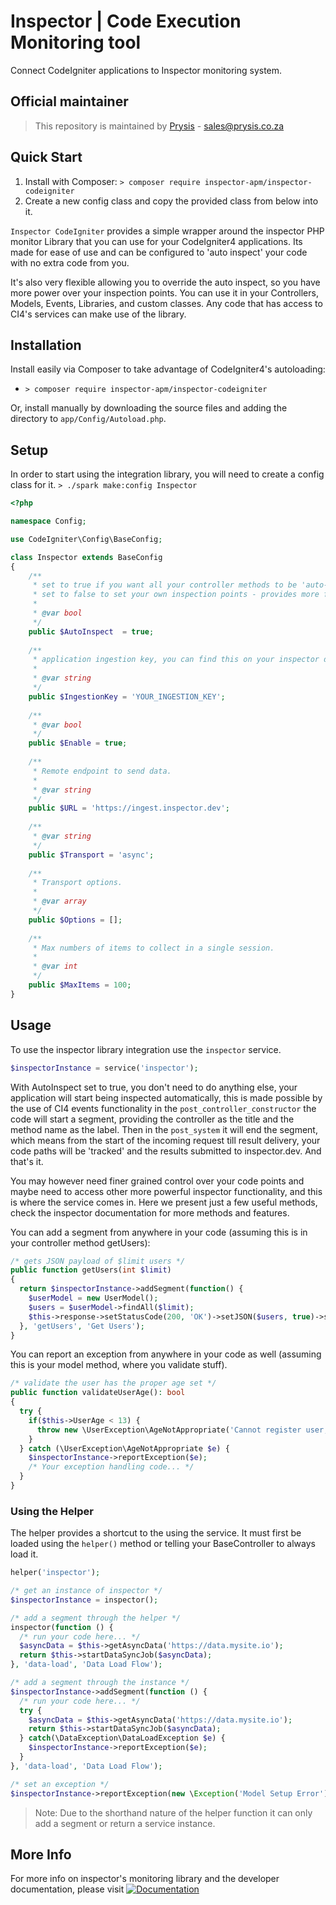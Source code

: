 # Inspector | Code Execution Monitoring tool

Connect CodeIgniter applications to Inspector monitoring system.

## Official maintainer

> This repository is maintained by [Prysis](http://www.prysis.co.za/) - sales@prysis.co.za

## Quick Start

1. Install with Composer: `> composer require inspector-apm/inspector-codeigniter`
2. Create a new config class and copy the provided class from below into it.

`Inspector CodeIgniter` provides a simple wrapper around the inspector PHP monitor Library that you can use for your
CodeIgniter4 applications. Its made for ease of use and can be configured to 'auto inspect' your code with no extra code
from you.

It's also very flexible allowing you to override the auto inspect, so you have more power over your inspection points. 
You can use it in your Controllers, Models, Events, Libraries, and custom classes. 
Any code that has access to CI4's services can make use of the library.

## Installation

Install easily via Composer to take advantage of CodeIgniter4's autoloading:
* `> composer require inspector-apm/inspector-codeigniter`

Or, install manually by downloading the source files and adding the directory to
`app/Config/Autoload.php`.

## Setup

In order to start using the integration library, you will need to create a config class for it.
`> ./spark make:config Inspector`

```php
<?php

namespace Config;

use CodeIgniter\Config\BaseConfig;

class Inspector extends BaseConfig
{
    /**
     * set to true if you want all your controller methods to be 'auto-inspected'
     * set to false to set your own inspection points - provides more flexibility
     *
     * @var bool
     */
    public $AutoInspect  = true;
    
    /**
     * application ingestion key, you can find this on your inspector dashboard
     *
     * @var string
     */
    public $IngestionKey = 'YOUR_INGESTION_KEY';
    
    /**
     * @var bool
     */
    public $Enable = true;
    
    /**
     * Remote endpoint to send data.
     *
     * @var string
     */
    public $URL = 'https://ingest.inspector.dev';
    
    /**
     * @var string
     */
    public $Transport = 'async';
    
    /**
     * Transport options.
     *
     * @var array
     */
    public $Options = [];
    
    /**
     * Max numbers of items to collect in a single session.
     *
     * @var int
     */
    public $MaxItems = 100;
}
```

## Usage

To use the inspector library integration use the `inspector` service. 

```php
$inspectorInstance = service('inspector');
```

With AutoInspect set to true, you don't need to do anything else, your application will start being inspected
automatically, this is made possible by the use of CI4 events functionality in the `post_controller_constructor`
the code will start a segment, providing the controller as the title and the method name as the label.
Then in the `post_system` it will end the segment, which means from the start of the incoming request till result
delivery, your code paths will be 'tracked' and the results submitted to inspector.dev. And that's it.

You may however need finer grained control over your code points and maybe need to access other more powerful
inspector functionality, and this is where the service comes in. Here we present just a few useful methods,
check the inspector documentation for more methods and features.

You can add a segment from anywhere in your code (assuming this is in your controller method getUsers):

```php
/* gets JSON payload of $limit users */
public function getUsers(int $limit)
{
  return $inspectorInstance->addSegment(function() {
    $userModel = new UserModel();
    $users = $userModel->findAll($limit);
    $this->response->setStatusCode(200, 'OK')->setJSON($users, true)->send();
  }, 'getUsers', 'Get Users');
}
```

You can report an exception from anywhere in your code as well (assuming this is your model method, where you validate stuff).
```php
/* validate the user has the proper age set */
public function validateUserAge(): bool
{
  try {
    if($this->UserAge < 13) {
      throw new \UserException\AgeNotAppropriate('Cannot register user, minimum age requirement not met.');
    }
  } catch (\UserException\AgeNotAppropriate $e) {
    $inspectorInstance->reportException($e);
    /* Your exception handling code... */
  }
}
```

### Using the Helper

The helper provides a shortcut to the using the service. It must first be loaded using the `helper()` method
or telling your BaseController to always load it.

```php
helper('inspector');

/* get an instance of inspector */
$inspectorInstance = inspector();

/* add a segment through the helper */
inspector(function () {
  /* run your code here... */
  $asyncData = $this->getAsyncData('https://data.mysite.io');
  return $this->startDataSyncJob($asyncData);
}, 'data-load', 'Data Load Flow');

/* add a segment through the instance */
$inspectorInstance->addSegment(function () {
  /* run your code here... */
  try {
    $asyncData = $this->getAsyncData('https://data.mysite.io');
    return $this->startDataSyncJob($asyncData);
  } catch(\DataException\DataLoadException $e) {
    $inspectorInstance->reportException($e);
  }
}, 'data-load', 'Data Load Flow');

/* set an exception */
$inspectorInstance->reportException(new \Exception('Model Setup Error'));
```

> Note: Due to the shorthand nature of the helper function it can only add a segment or return a service instance.

## More Info
For more info on inspector's monitoring library and the developer documentation, please visit [![Documentation](https://docs.inspector.dev)](https://docs.inspector.dev)
